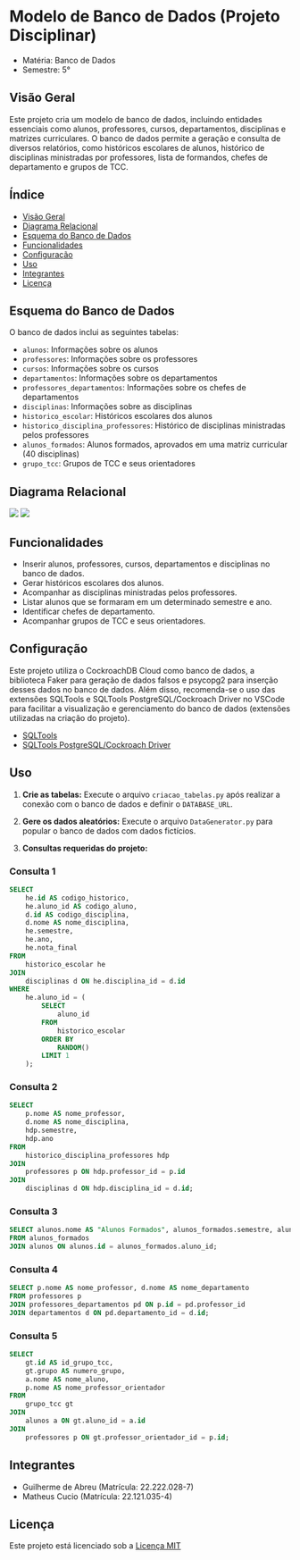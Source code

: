 # Modelo de Banco de Dados (Projeto Disciplinar)

- Matéria: Banco de Dados
- Semestre: 5°

## Visão Geral

Este projeto cria um modelo de banco de dados, incluindo entidades essenciais como alunos, professores, cursos, departamentos, disciplinas e matrizes curriculares. O banco de dados permite a geração e consulta de diversos relatórios, como históricos escolares de alunos, histórico de disciplinas ministradas por professores, lista de formandos, chefes de departamento e grupos de TCC.

## Índice

- [Visão Geral](#visão-geral)
- [Diagrama Relacional](#diagrama-relacional)
- [Esquema do Banco de Dados](#esquema-do-banco-de-dados)
- [Funcionalidades](#funcionalidades)
- [Configuração](#configuração)
- [Uso](#uso)
- [Integrantes](#integrantes)
- [Licença](#licença)

## Esquema do Banco de Dados

O banco de dados inclui as seguintes tabelas:

- `alunos`: Informações sobre os alunos
- `professores`: Informações sobre os professores
- `cursos`: Informações sobre os cursos
- `departamentos`: Informações sobre os departamentos
- `professores_departamentos`: Informações sobre os chefes de departamentos
- `disciplinas`: Informações sobre as disciplinas
- `historico_escolar`: Históricos escolares dos alunos
- `historico_disciplina_professores`: Histórico de disciplinas ministradas pelos professores
- `alunos_formados`: Alunos formados, aprovados em uma matriz curricular (40 disciplinas)
- `grupo_tcc`: Grupos de TCC e seus orientadores


## Diagrama Relacional

![](https://github.com/GuizinhoAB/Modelo-de-Banco-de-Dados/blob/main/diagrama1.jpeg)
![](https://github.com/GuizinhoAB/Modelo-de-Banco-de-Dados/blob/main/diagrama2.jpeg)
## Funcionalidades

- Inserir alunos, professores, cursos, departamentos e disciplinas no banco de dados.
- Gerar históricos escolares dos alunos.
- Acompanhar as disciplinas ministradas pelos professores.
- Listar alunos que se formaram em um determinado semestre e ano.
- Identificar chefes de departamento.
- Acompanhar grupos de TCC e seus orientadores.

## Configuração

Este projeto utiliza o CockroachDB Cloud como banco de dados, a biblioteca Faker para geração de dados falsos e psycopg2 para inserção desses dados no banco de dados. Além disso, recomenda-se o uso das extensões SQLTools e SQLTools PostgreSQL/Cockroach Driver no VSCode para facilitar a visualização e gerenciamento do banco de dados (extensões utilizadas na criação do projeto).

- [SQLTools](https://marketplace.visualstudio.com/items?itemName=mtxr.sqltools)
- [SQLTools PostgreSQL/Cockroach Driver](https://marketplace.visualstudio.com/items?itemName=mtxr.sqltools-driver-pg)


## Uso

1. **Crie as tabelas:**
   Execute o arquivo `criacao_tabelas.py` após realizar a conexão com o banco de dados e definir o `DATABASE_URL`.

2. **Gere os dados aleatórios:**
   Execute o arquivo `DataGenerator.py` para popular o banco de dados com dados fictícios.

3. **Consultas requeridas do projeto:**

### Consulta 1

```sql
SELECT
    he.id AS codigo_historico,
    he.aluno_id AS codigo_aluno,
    d.id AS codigo_disciplina,
    d.nome AS nome_disciplina,
    he.semestre,
    he.ano,
    he.nota_final
FROM
    historico_escolar he
JOIN
    disciplinas d ON he.disciplina_id = d.id
WHERE
    he.aluno_id = (
        SELECT
            aluno_id
        FROM
            historico_escolar
        ORDER BY
            RANDOM()
        LIMIT 1
    );
```


### Consulta 2

```sql
SELECT
    p.nome AS nome_professor,
    d.nome AS nome_disciplina,
    hdp.semestre,
    hdp.ano
FROM
    historico_disciplina_professores hdp
JOIN
    professores p ON hdp.professor_id = p.id
JOIN
    disciplinas d ON hdp.disciplina_id = d.id;
```

### Consulta 3

```sql
SELECT alunos.nome AS "Alunos Formados", alunos_formados.semestre, alunos_formados.ano
FROM alunos_formados
JOIN alunos ON alunos.id = alunos_formados.aluno_id;
```

### Consulta 4

```sql
SELECT p.nome AS nome_professor, d.nome AS nome_departamento
FROM professores p
JOIN professores_departamentos pd ON p.id = pd.professor_id
JOIN departamentos d ON pd.departamento_id = d.id;
```


### Consulta 5

```sql
SELECT
    gt.id AS id_grupo_tcc,
    gt.grupo AS numero_grupo,
    a.nome AS nome_aluno,
    p.nome AS nome_professor_orientador
FROM
    grupo_tcc gt
JOIN
    alunos a ON gt.aluno_id = a.id
JOIN
    professores p ON gt.professor_orientador_id = p.id;
```

## Integrantes

- Guilherme de Abreu (Matrícula: 22.222.028-7)
- Matheus Cucio (Matrícula: 22.121.035-4)

## Licença

Este projeto está licenciado sob a [Licença MIT](https://opensource.org/licenses/MIT)
